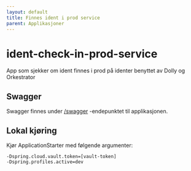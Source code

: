 ```yaml
---
layout: default
title: Finnes ident i prod service
parent: Applikasjoner
---
```


# ident-check-in-prod-service
App som sjekker om ident finnes i prod på identer benyttet av Dolly og Orkestrator

## Swagger
Swagger finnes under [/swagger](https://testnorge-ident-check-in-prod-service.dev.adeo.no/swagger) -endepunktet til applikasjonen.

## Lokal kjøring
Kjør ApplicationStarter med følgende argumenter:
```
-Dspring.cloud.vault.token=[vault-token]
-Dspring.profiles.active=dev
```

